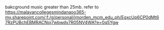 bakcground music greater than 25mb.
refer to
https://malayancollegesmindanaoo365-my.sharepoint.com/:f:/g/personal/jmorden_mcm_edu_ph/EgxcUp6CP0dMt67RzPUBchEBMRACNoj7wbwdy7R05NV4WA?e=0q5Ygw

